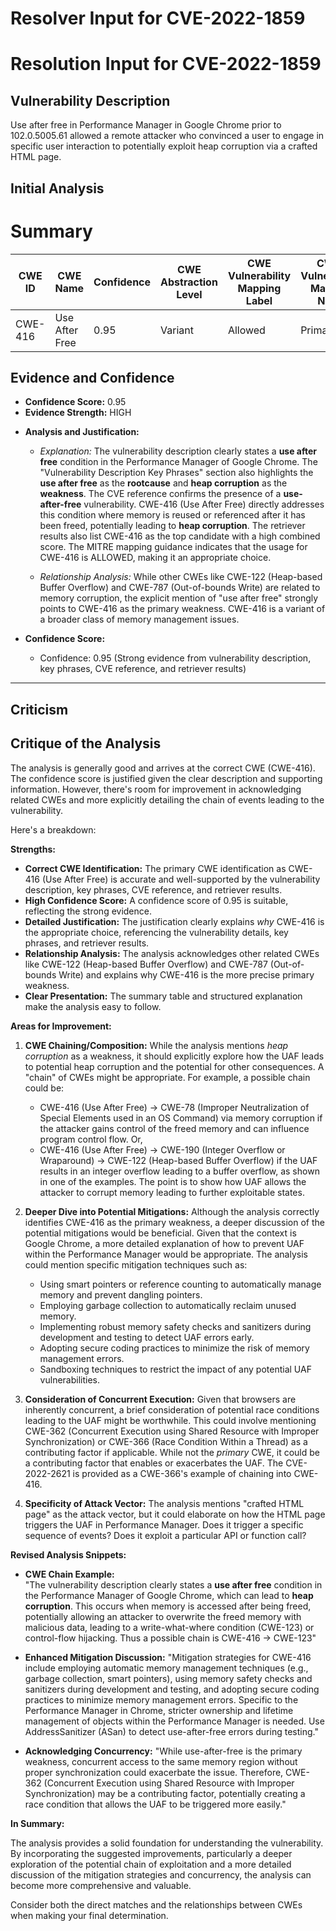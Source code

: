 # Resolver Input for CVE-2022-1859

# Resolution Input for CVE-2022-1859

## Vulnerability Description
Use after free in Performance Manager in Google Chrome prior to 102.0.5005.61 allowed a remote attacker who convinced a user to engage in specific user interaction to potentially exploit heap corruption via a crafted HTML page.

## Initial Analysis
# Summary
| CWE ID | CWE Name | Confidence | CWE Abstraction Level | CWE Vulnerability Mapping Label | CWE-Vulnerability Mapping Notes |
|---|---|---|---|---|---|
| CWE-416 | Use After Free | 0.95 | Variant | Allowed | Primary CWE |

## Evidence and Confidence

*   **Confidence Score:** 0.95
*   **Evidence Strength:** HIGH

- **Analysis and Justification:**  
  - *Explanation:* The vulnerability description clearly states a **use after free** condition in the Performance Manager of Google Chrome. The "Vulnerability Description Key Phrases" section also highlights the **use after free** as the **rootcause** and **heap corruption** as the **weakness**. The CVE reference confirms the presence of a **use-after-free** vulnerability. CWE-416 (Use After Free) directly addresses this condition where memory is reused or referenced after it has been freed, potentially leading to **heap corruption**. The retriever results also list CWE-416 as the top candidate with a high combined score. The MITRE mapping guidance indicates that the usage for CWE-416 is ALLOWED, making it an appropriate choice.

  - *Relationship Analysis:* While other CWEs like CWE-122 (Heap-based Buffer Overflow) and CWE-787 (Out-of-bounds Write) are related to memory corruption, the explicit mention of "use after free" strongly points to CWE-416 as the primary weakness. CWE-416 is a variant of a broader class of memory management issues.

- **Confidence Score:**
  - Confidence: 0.95 (Strong evidence from vulnerability description, key phrases, CVE reference, and retriever results)

---

## Criticism
## Critique of the Analysis

The analysis is generally good and arrives at the correct CWE (CWE-416). The confidence score is justified given the clear description and supporting information. However, there's room for improvement in acknowledging related CWEs and more explicitly detailing the chain of events leading to the vulnerability.

Here's a breakdown:

**Strengths:**

*   **Correct CWE Identification:** The primary CWE identification as CWE-416 (Use After Free) is accurate and well-supported by the vulnerability description, key phrases, CVE reference, and retriever results.
*   **High Confidence Score:** A confidence score of 0.95 is suitable, reflecting the strong evidence.
*   **Detailed Justification:** The justification clearly explains *why* CWE-416 is the appropriate choice, referencing the vulnerability details, key phrases, and retriever results.
*   **Relationship Analysis:** The analysis acknowledges other related CWEs like CWE-122 (Heap-based Buffer Overflow) and CWE-787 (Out-of-bounds Write) and explains why CWE-416 is the more precise primary weakness.
*   **Clear Presentation:** The summary table and structured explanation make the analysis easy to follow.

**Areas for Improvement:**

1.  **CWE Chaining/Composition:** While the analysis mentions *heap corruption* as a weakness, it should explicitly explore how the UAF leads to potential heap corruption and the potential for other consequences. A "chain" of CWEs might be appropriate. For example, a possible chain could be:
    *   CWE-416 (Use After Free) -> CWE-78 (Improper Neutralization of Special Elements used in an OS Command) via memory corruption if the attacker gains control of the freed memory and can influence program control flow.  Or,
    *   CWE-416 (Use After Free) -> CWE-190 (Integer Overflow or Wraparound) -> CWE-122 (Heap-based Buffer Overflow) if the UAF results in an integer overflow leading to a buffer overflow, as shown in one of the examples. The point is to show how UAF allows the attacker to corrupt memory leading to further exploitable states.

2.  **Deeper Dive into Potential Mitigations:** Although the analysis correctly identifies CWE-416 as the primary weakness, a deeper discussion of the potential mitigations would be beneficial. Given that the context is Google Chrome, a more detailed explanation of how to prevent UAF within the Performance Manager would be appropriate. The analysis could mention specific mitigation techniques such as:
    *   Using smart pointers or reference counting to automatically manage memory and prevent dangling pointers.
    *   Employing garbage collection to automatically reclaim unused memory.
    *   Implementing robust memory safety checks and sanitizers during development and testing to detect UAF errors early.
    *   Adopting secure coding practices to minimize the risk of memory management errors.
    *   Sandboxing techniques to restrict the impact of any potential UAF vulnerabilities.

3.  **Consideration of Concurrent Execution:** Given that browsers are inherently concurrent, a brief consideration of potential race conditions leading to the UAF might be worthwhile. This could involve mentioning CWE-362 (Concurrent Execution using Shared Resource with Improper Synchronization) or CWE-366 (Race Condition Within a Thread) as a contributing factor if applicable. While not the *primary* CWE, it could be a contributing factor that enables or exacerbates the UAF.  The CVE-2022-2621 is provided as a CWE-366's example of chaining into CWE-416.

4.  **Specificity of Attack Vector:** The analysis mentions "crafted HTML page" as the attack vector, but it could elaborate on how the HTML page triggers the UAF in Performance Manager. Does it trigger a specific sequence of events? Does it exploit a particular API or function call?

**Revised Analysis Snippets:**

*   **CWE Chain Example:**  
    "The vulnerability description clearly states a **use after free** condition in the Performance Manager of Google Chrome, which can lead to **heap corruption**. This occurs when memory is accessed after being freed, potentially allowing an attacker to overwrite the freed memory with malicious data, leading to a write-what-where condition (CWE-123) or control-flow hijacking. Thus a possible chain is CWE-416 -> CWE-123"

*   **Enhanced Mitigation Discussion:**
    "Mitigation strategies for CWE-416 include employing automatic memory management techniques (e.g., garbage collection, smart pointers), using memory safety checks and sanitizers during development and testing, and adopting secure coding practices to minimize memory management errors. Specific to the Performance Manager in Chrome, stricter ownership and lifetime management of objects within the Performance Manager is needed. Use AddressSanitizer (ASan) to detect use-after-free errors during testing."

*   **Acknowledging Concurrency:**
    "While use-after-free is the primary weakness, concurrent access to the same memory region without proper synchronization could exacerbate the issue. Therefore, CWE-362 (Concurrent Execution using Shared Resource with Improper Synchronization) may be a contributing factor, potentially creating a race condition that allows the UAF to be triggered more easily."

**In Summary:**

The analysis provides a solid foundation for understanding the vulnerability. By incorporating the suggested improvements, particularly a deeper exploration of the potential chain of exploitation and a more detailed discussion of the mitigation strategies and concurrency, the analysis can become more comprehensive and valuable.

Consider both the direct matches and the relationships between CWEs
when making your final determination.
        